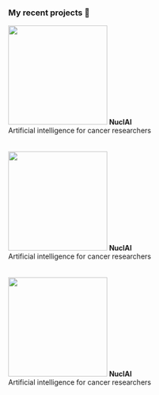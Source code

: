 ### My recent projects 🚀
<img src="https://github.com/NuclaAI/nai-landing-page/blob/develop/src/assets/image/logo-main-black.png" width="200">
<b>NuclAI</b><br/>
Artificial intelligence for cancer researchers<br/><br/><br/>

<img src="https://github.com/NuclaAI/nai-landing-page/blob/develop/src/assets/image/logo-main-black.png" width="200">
<b>NuclAI</b><br/>
Artificial intelligence for cancer researchers<br/><br/><br/>

<img src="https://github.com/NuclaAI/nai-landing-page/blob/develop/src/assets/image/logo-main-black.png" width="200">
<b>NuclAI</b><br/>
Artificial intelligence for cancer researchers<br/><br/><br/>

<!--
**norahsakal/norahsakal** is a ✨ _special_ ✨ repository because its `README.md` (this file) appears on your GitHub profile.

Here are some ideas to get you started:

- 🔭 I’m currently working on ...
- 🌱 I’m currently learning ...
- 👯 I’m looking to collaborate on ...
- 🤔 I’m looking for help with ...
- 💬 Ask me about ...
- 📫 How to reach me: ...
- 😄 Pronouns: ...
- ⚡ Fun fact: ...
-->
